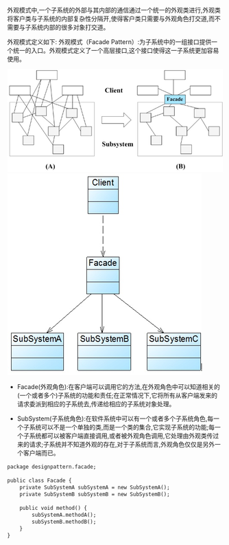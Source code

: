 外观模式中,一个子系统的外部与其内部的通信通过一个统一的外观类进行,外观类将客户类与子系统的内部复杂性分隔开,使得客户类只需要与外观角色打交道,而不需要与子系统内部的很多对象打交道。

外观模式定义如下:	外观模式（Facade Pattern）:为子系统中的一组接口提供一个统一的入口。外观模式定义了一个高层接口,这个接口使得这一子系统更加容易使用。



![](/assets/facadePattern1.png)![](/assets/facadePattern2.png)



* Facade\(外观角色\):在客户端可以调用它的方法,在外观角色中可以知道相关的\(一个或者多个\)子系统的功能和责任;在正常情况下,它将所有从客户端发来的请求委派到相应的子系统去,传递给相应的子系统对象处理。

* SubSystem\(子系统角色\):在软件系统中可以有一个或者多个子系统角色,每一个子系统可以不是一个单独的类,而是一个类的集合,它实现子系统的功能;每一个子系统都可以被客户端直接调用,或者被外观角色调用,它处理由外观类传过来的请求;子系统并不知道外观的存在,对于子系统而言,外观角色仅仅是另外一个客户端而已。

```
package designpattern.facade;

public class Facade {
    private SubSystemA subSystemA = new SubSystemA();
    private SubSystemB subSystemB = new SubSystemB();

    public void method() {
        subSystemA.methodA();
        subSystemB.methodB();
    }
}

```



